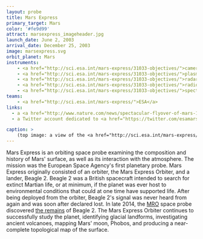 ```yaml
---
layout: probe
title: Mars Express
primary_target: Mars
color: '#fe9d99'
attract: marsexpress_imageheader.jpg
launch_date: June 2, 2003
arrival_date: December 25, 2003
image: marsexpress.svg
orbit_planet: Mars
instruments:
    - <a href="http://sci.esa.int/mars-express/31033-objectives/">camera</a>
    - <a href="http://sci.esa.int/mars-express/31033-objectives/">plasma and atom analyzer</a>
    - <a href="http://sci.esa.int/mars-express/31033-objectives/">radar altimeter</a>
    - <a href="http://sci.esa.int/mars-express/31033-objectives/">radio transmitter</a>
    - <a href="http://sci.esa.int/mars-express/31033-objectives/">spectrometers</a>
teams:
    - <a href="http://sci.esa.int/mars-express/">ESA</a>
links:
  - a <a href="http://www.nature.com/news/spectacular-flyover-of-mars-1.14041">fly-through of Mars' surface</a> based on the data from Mars Express
  - a Twitter account dedicated to <a href="https://twitter.com/esamarswebcam">tweeting photos from the camera<a> onboard Mars Express

caption: >
    (top image: a view of the <a href="http://sci.esa.int/mars-express/43929-light-toned-deposits-in-hebes-chasma/">"Grand Canyon of Mars"</a> by Mars Express, ESA/DLR/FU Berlin (G. Neukum))
---
```

Mars Express is an orbiting space probe examining the composition and history of Mars' surface, as well as its interaction with the atmosphere. The mission was the European Space Agency's first planetary probe. Mars Express originally consisted of an orbiter, the Mars Express Orbiter, and a lander, Beagle 2. Beagle 2 was a British spacecraft intended to search for extinct Martian life, or at minimum, if the planet was ever host to environmental conditions that could at one time have supported life. After being deployed from the orbiter, Beagle 2's signal was never heard from again and was soon after declared lost. In late 2014, the <a href="/mro/">MRO</a> space probe discovered <a href="http://www.planetary.org/blogs/emily-lakdawalla/2015/01160800-beagle-2-found.html">the remains</a> of Beagle 2. The Mars Express Orbiter continues to successfully study the planet, identifying glacial landforms, investigating ancient volcanoes, mapping Mars' moon, Phobos, and producing a near-complete topological map of the surface.




